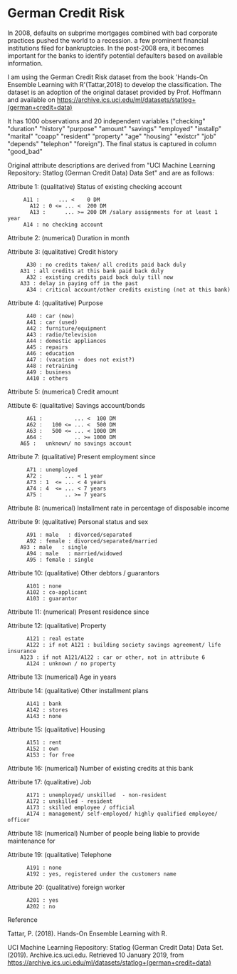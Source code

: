 # German Credit Risk

In 2008, defaults on subprime mortgages combined with bad corporate practices pushed the world to a recession. a few prominent financial institutions filed for bankruptcies. In the post-2008 era, it becomes important for the banks to identify potential defaulters based on available information.


I am using the German Credit Risk dataset from the book 'Hands-On Ensemble Learning with R'(Tattar,2018) to develop the classification. The dataset is an adoption of the original dataset provided by Prof. Hoffmann and available on https://archive.ics.uci.edu/ml/datasets/statlog+(german+credit+data)

It has 1000 observations and 20 independent variables ("checking" "duration" "history" "purpose" "amount" "savings" "employed" "installp" "marital" "coapp" "resident" "property" "age" "housing" "existcr" "job" "depends" "telephon" "foreign"). The final status is captured in column "good_bad"


Original attribute descriptions are derived from "UCI Machine Learning Repository: Statlog (German Credit Data) Data Set" and are as follows:


Attribute 1:  (qualitative)
	       Status of existing checking account
         
         A11 :      ... <    0 DM
	       A12 : 0 <= ... <  200 DM
	       A13 :      ... >= 200 DM /salary assignments for at least 1 year
         A14 : no checking account

Attribute 2:  (numerical)
	      Duration in month

Attribute 3:  (qualitative)
	      Credit history
        
	      A30 : no credits taken/ all credits paid back duly
        A31 : all credits at this bank paid back duly
	      A32 : existing credits paid back duly till now
        A33 : delay in paying off in the past
	      A34 : critical account/other credits existing (not at this bank)

Attribute 4:  (qualitative)
	      Purpose
        
	      A40 : car (new)
	      A41 : car (used)
	      A42 : furniture/equipment
	      A43 : radio/television
	      A44 : domestic appliances
	      A45 : repairs
	      A46 : education
	      A47 : (vacation - does not exist?)
	      A48 : retraining
	      A49 : business
	      A410 : others

Attribute 5:  (numerical)
	      Credit amount

Attibute 6:  (qualitative)
	      Savings account/bonds
        
	      A61 :          ... <  100 DM
	      A62 :   100 <= ... <  500 DM
	      A63 :   500 <= ... < 1000 DM
	      A64 :          .. >= 1000 DM
        A65 :   unknown/ no savings account

Attribute 7:  (qualitative)
	      Present employment since
        
	      A71 : unemployed
	      A72 :       ... < 1 year
	      A73 : 1  <= ... < 4 years  
	      A74 : 4  <= ... < 7 years
	      A75 :       .. >= 7 years

Attribute 8:  (numerical)
	      Installment rate in percentage of disposable income

Attribute 9:  (qualitative)
	      Personal status and sex
        
	      A91 : male   : divorced/separated
	      A92 : female : divorced/separated/married
        A93 : male   : single
	      A94 : male   : married/widowed
	      A95 : female : single

Attribute 10: (qualitative)
	      Other debtors / guarantors
        
	      A101 : none
	      A102 : co-applicant
	      A103 : guarantor

Attribute 11: (numerical)
	      Present residence since

Attribute 12: (qualitative)
	      Property
        
	      A121 : real estate
	      A122 : if not A121 : building society savings agreement/ life insurance
        A123 : if not A121/A122 : car or other, not in attribute 6
	      A124 : unknown / no property

Attribute 13: (numerical)
	      Age in years

Attribute 14: (qualitative)
	      Other installment plans 
        
	      A141 : bank
	      A142 : stores
	      A143 : none

Attribute 15: (qualitative)
	      Housing
        
	      A151 : rent
	      A152 : own
	      A153 : for free

Attribute 16: (numerical)
              Number of existing credits at this bank

Attribute 17: (qualitative)
	      Job
        
	      A171 : unemployed/ unskilled  - non-resident
	      A172 : unskilled - resident
	      A173 : skilled employee / official
	      A174 : management/ self-employed/ highly qualified employee/ officer

Attribute 18: (numerical)
	      Number of people being liable to provide maintenance for

Attribute 19: (qualitative)
	      Telephone
        
	      A191 : none
	      A192 : yes, registered under the customers name

Attribute 20: (qualitative)
	      foreign worker
        
	      A201 : yes
	      A202 : no



Reference 

Tattar, P. (2018). Hands-On Ensemble Learning with R.

UCI Machine Learning Repository: Statlog (German Credit Data) Data Set. (2019). Archive.ics.uci.edu. Retrieved 10 January 2019, from https://archive.ics.uci.edu/ml/datasets/statlog+(german+credit+data)

